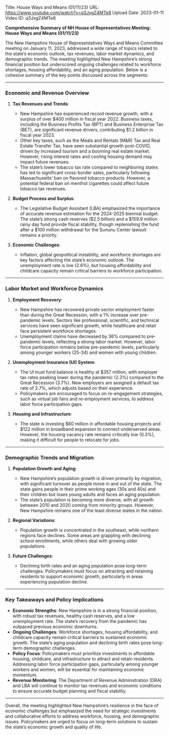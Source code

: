Title: House Ways and Means (01/11/23)
URL: https://www.youtube.com/watch?v=q3JxgZ4MTe8
Upload Date: 2023-01-11
Video ID: q3JxgZ4MTe8

**Comprehensive Summary of NH House of Representatives Meeting: House Ways and Means (01/11/23)**

The New Hampshire House of Representatives Ways and Means Committee meeting on January 11, 2023, addressed a wide range of topics related to the state’s economic outlook, tax revenues, labor market dynamics, and demographic trends. The meeting highlighted New Hampshire’s strong financial position but underscored ongoing challenges related to workforce shortages, housing affordability, and an aging population. Below is a cohesive summary of the key points discussed across the segments:

---

### **Economic and Revenue Overview**
1. **Tax Revenues and Trends**:
   - New Hampshire has experienced record revenue growth, with a surplus of over $400 million in fiscal year 2022. Business taxes, including the Business Profits Tax (BPT) and Business Enterprise Tax (BET), are significant revenue drivers, contributing $1.2 billion in fiscal year 2023.
   - Other key taxes, such as the Meals and Rentals (M&R) Tax and Real Estate Transfer Tax, have seen substantial growth post-COVID, driven by increased tourism and a booming real estate market. However, rising interest rates and cooling housing demand may impact future revenues.
   - The state’s lower tobacco tax rate compared to neighboring states has led to significant cross-border sales, particularly following Massachusetts’ ban on flavored tobacco products. However, a potential federal ban on menthol cigarettes could affect future tobacco tax revenues.

2. **Budget Process and Surplus**:
   - The Legislative Budget Assistant (LBA) emphasized the importance of accurate revenue estimation for the 2024-2025 biennial budget. The state’s strong cash reserves ($2.5 billion) and a $159.9 million rainy day fund provide fiscal stability, though replenishing the fund after a $100 million withdrawal for the Sununu Center lawsuit remains a priority.

3. **Economic Challenges**:
   - Inflation, global geopolitical instability, and workforce shortages are key factors affecting the state’s economic outlook. The unemployment rate is low (2.6%), but housing affordability and childcare capacity remain critical barriers to workforce participation.

---

### **Labor Market and Workforce Dynamics**
1. **Employment Recovery**:
   - New Hampshire has recovered private sector employment faster than during the Great Recession, with a 1% increase over pre-pandemic levels. Sectors like professional, scientific, and technical services have seen significant growth, while healthcare and retail face persistent workforce shortages.
   - Unemployment claims have decreased by 36% compared to pre-pandemic levels, reflecting a strong labor market. However, labor force participation remains below pre-pandemic levels, particularly among younger workers (25-34) and women with young children.

2. **Unemployment Insurance (UI) System**:
   - The UI trust fund balance is healthy at $357 million, with employer tax rates peaking lower during the pandemic (2.3%) compared to the Great Recession (3.7%). New employers are assigned a default tax rate of 2.7%, which adjusts based on their experience.
   - Policymakers are encouraged to focus on re-engagement strategies, such as virtual job fairs and re-employment services, to address labor force participation gaps.

3. **Housing and Infrastructure**:
   - The state is investing $60 million in affordable housing projects and $122 million in broadband expansion to connect underserved areas. However, the housing vacancy rate remains critically low (0.3%), making it difficult for people to relocate for jobs.

---

### **Demographic Trends and Migration**
1. **Population Growth and Aging**:
   - New Hampshire’s population growth is driven primarily by migration, with significant turnover as people move in and out of the state. The state gains people in their prime working ages (30s and 40s) and their children but loses young adults and faces an aging population.
   - The state’s population is becoming more diverse, with all growth between 2010 and 2020 coming from minority groups. However, New Hampshire remains one of the least diverse states in the nation.

2. **Regional Variations**:
   - Population growth is concentrated in the southeast, while northern regions face declines. Some areas are grappling with declining school enrollments, while others deal with growing older populations.

3. **Future Challenges**:
   - Declining birth rates and an aging population pose long-term challenges. Policymakers must focus on attracting and retaining residents to support economic growth, particularly in areas experiencing population decline.

---

### **Key Takeaways and Policy Implications**
- **Economic Strengths**: New Hampshire is in a strong financial position, with robust tax revenues, healthy cash reserves, and a low unemployment rate. The state’s recovery from the pandemic has outpaced previous economic downturns.
- **Ongoing Challenges**: Workforce shortages, housing affordability, and childcare capacity remain critical barriers to sustained economic growth. The state’s aging population and declining birth rates pose long-term demographic challenges.
- **Policy Focus**: Policymakers must prioritize investments in affordable housing, childcare, and infrastructure to attract and retain residents. Addressing labor force participation gaps, particularly among younger workers and women, will be essential for maintaining economic momentum.
- **Revenue Monitoring**: The Department of Revenue Administration (DRA) and LBA will continue to monitor tax revenues and economic conditions to ensure accurate budget planning and fiscal stability.

---

Overall, the meeting highlighted New Hampshire’s resilience in the face of economic challenges but emphasized the need for strategic investments and collaborative efforts to address workforce, housing, and demographic issues. Policymakers are urged to focus on long-term solutions to sustain the state’s economic growth and quality of life.